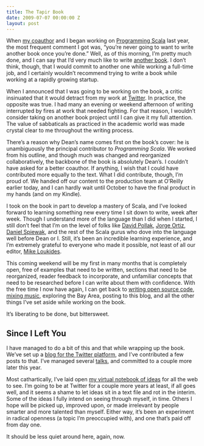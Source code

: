 ```yaml
---
title: The Tapir Book
date: 2009-07-07 00:00:00 Z
layout: post
---
```


When [my coauthor](http://deanwampler.com/) and I began working on [Programming Scala](http://programmingscala.com/) last year, the most frequent comment I got was, “you’re never going to want to write another book once you’re done.” Well, as of this morning, I’m pretty much done, and I can say that I’d very much like to write [another book](http://ideas.al3x.net/syntax-the-definitive-history-of-programming). I don’t think, though, that I would commit to another one while working a full-time job, and I certainly wouldn’t recommend trying to write a book while working at a rapidly growing startup.

When I announced that I was going to be working on the book, a critic insinuated that it would detract from my work at [Twitter](http://twitter.com/). In practice, the opposite was true. I had many an evening or weekend afternoon of writing interrupted by fires at work that needed fighting. For that reason, I wouldn’t consider taking on another book project until I can give it my full attention. The value of sabbaticals as practiced in the academic world was made crystal clear to me throughout the writing process.

There’s a reason why Dean’s name comes first on the book’s cover: he is unambiguously the principal contributor to *Programming Scala*. We worked from his outline, and though much was changed and reorganized collaboratively, the backbone of the book is absolutely Dean’s. I couldn’t have asked for a better coauthor. If anything, I wish that I could have contributed more equally to the text. What I did contribute, though, I’m proud of. We handed off our content to the production team at O’Reilly earlier today, and I can hardly wait until October to have the final product in my hands (and on my Kindle).

I took on the book in part to develop a mastery of Scala, and I’ve looked forward to learning something new every time I sit down to write, week after week. Though I understand more of the language than I did when I started, I still don’t feel that I’m on the level of folks like [David Pollak](http://blog.lostlake.org/), [Jorge Ortiz](http://scalatips.tumblr.com/), [Daniel Spiewak](http://www.codecommit.com/blog/), and the rest of the Scala gurus who dove into the language well before Dean or I. Still, it’s been an incredible learning experience, and I’m extremely grateful to everyone who made it possible, not least of all our editor, [Mike Loukides](http://www.oreillynet.com/pub/au/29).

This coming weekend will be my first in many months that is completely open, free of examples that need to be written, sections that need to be reorganized, reader feedback to incorporate, and unfamiliar concepts that need to be researched before I can write about them with confidence. With the free time I now have again, I can get back to [writing open source code](http://github.com/al3x), [mixing music](http://seriousdjs.net/), exploring the Bay Area, posting to this blog, and all the other things I’ve set aside while working on the book.

It’s liberating to be done, but bittersweet.

Since I Left You
----------------

I have managed to do a bit of this and that while wrapping up the book. We’ve set up a [blog for the Twitter platform](http://apiblog.twitter.com/), and I’ve contributed a few posts to that. I’ve managed several [talks](http://al3x.net/books_talks.html), and committed to a couple more later this year.

Most cathartically, I’ve laid open [my virtual notebook of ideas](http://ideas.al3x.net/) for all the web to see. I’m going to be at Twitter for a couple more years at least, if all goes well, and it seems a shame to let ideas sit in a text file and rot in the interim. Some of the ideas I fully intend on seeing through myself, in time. Others I hope will be picked up, improved upon, or made irrelevant by people smarter and more talented than myself. Either way, it’s been an experiment in radical openness (a topic I’m preoccupied with), and one that’s paid off from day one.

It should be less quiet around here, again, now.
